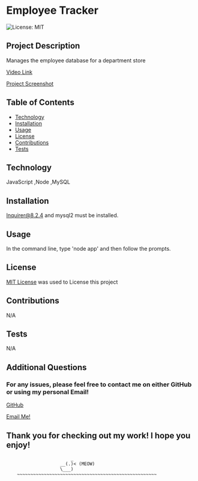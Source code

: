 # Employee Tracker
![License: MIT](https://img.shields.io/badge/License-MIT-yellow.svg)

## Project Description

Manages the employee database for a department store

[Video Link](https://drive.google.com/file/d/1yR64Pqdb_QyBJUaGeqNkoMH2P_CJjibU/view)

[Project Screenshot](assets\images\a3d498045cae860333023ab5a652d967.png)

## Table of Contents

- [Technology](#technology)
- [Installation](#installation)
- [Usage](#usage)
- [License](#license)
- [Contributions](#contributions)
- [Tests](#tests)

## Technology

JavaScript ,Node ,MySQL 

## Installation

Inquirer@8.2.4 and mysql2 must be installed.

## Usage

In the command line, type 'node app' and then follow the prompts.


## License

[MIT License](https://opensource.org/licenses/MIT) was used to License this project


## Contributions 

N/A

## Tests

N/A

## Additional Questions

### For any issues, please feel free to contact me on either GitHub or using my personal Email!
[GitHub](https://github.com/Rdoolz51)

[Email Me!](mailto:Rdoolz51@aol.com)


## Thank you for checking out my work! I hope you enjoy!

                            _
                        __(.)< (MEOW)
                        \___)   
        ~~~~~~~~~~~~~~~~~~~~~~~~~~~~~~~~~~~~~~~~~~~~~~~~~~~~
